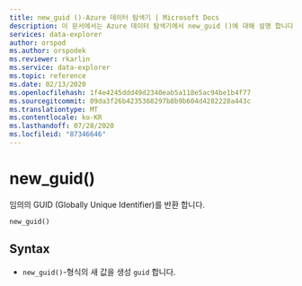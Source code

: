 ```yaml
---
title: new_guid ()-Azure 데이터 탐색기 | Microsoft Docs
description: 이 문서에서는 Azure 데이터 탐색기에서 new_guid ()에 대해 설명 합니다.
services: data-explorer
author: orspod
ms.author: orspodek
ms.reviewer: rkarlin
ms.service: data-explorer
ms.topic: reference
ms.date: 02/13/2020
ms.openlocfilehash: 1f4e4245ddd49d2340eab5a118e5ac94be1b4f77
ms.sourcegitcommit: 09da3f26b4235368297b8b9b604d4282228a443c
ms.translationtype: MT
ms.contentlocale: ko-KR
ms.lasthandoff: 07/28/2020
ms.locfileid: "87346646"
---
```

# <a name="new_guid"></a>new_guid()

임의의 GUID (Globally Unique Identifier)를 반환 합니다.

```kusto
new_guid()
```

## <a name="syntax"></a>Syntax

* `new_guid()`-형식의 새 값을 생성 `guid` 합니다.